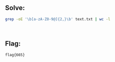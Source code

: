 ## Solve:

```bash
grep -oE '\b[a-zA-Z0-9@]{2,}\b' text.txt | wc -l
```

<br/>

## Flag:
`flag{665}`
